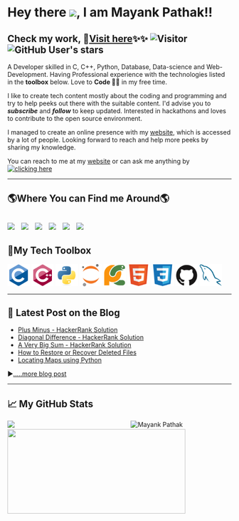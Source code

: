 # Hey there <img src="https://raw.githubusercontent.com/MartinHeinz/MartinHeinz/master/wave.gif" width="30px">, I am Mayank Pathak!!

## Check my work, 💨[Visit here](https://thecodingbro.xyz)✨✨   ![Visitor](https://visitor-badge.laobi.icu/badge?page_id=mayankpathak4513.repoName) ![GitHub User's stars](https://img.shields.io/github/stars/mayankpathak4513?affiliations=OWNER&style=social)


A Developer skilled in C, C++, Python, Database, Data-science and Web-Development. Having Professional experience with the technologies listed in the **toolbox** below.
Love to **Code 👨‍💻** in my free time.

I like to create tech content mostly about the coding and programming and try to help peeks out there with the suitable content. I'd advise you to ***subscribe*** and ***follow*** to keep updated. Interested in hackathons and loves to contribute to the open source environment.

I managed to create an online presence with my [website](https://www.thecodingbro.xyz/), which is accessed by a lot of people. Looking forward to reach and help more peeks by sharing my knowledge.

You can reach to me at my [website](https://thecodingbro.xyz) or can ask me anything by [![clicking here](https://img.shields.io/badge/-Clicking%20here-f67938)](https://www.thecodingbro.xyz/p/contact-us.html)

---

## 🌎Where You can Find me Around🌎
<a href="https://www.linkedin.com/in/mayank-pathak4513/" target="_blank"><img height="30" src="https://img.shields.io/badge/linkedin-blue.svg?&style=for-the-badge&logo=linkedin&logoColor=white" /></a> &nbsp;
<a href="https://twitter.com/mayankp4513" target="_blank"><img height="30" src = "https://img.shields.io/badge/twitter-%231DA1F2.svg?&style=for-the-badge&logo=twitter&logoColor=white"></a> &nbsp;
<a href="mailto:mayankpathak4513@gmail.com" style="text-decoration:none"><img height="30" src = "https://img.shields.io/badge/gmail-c14438?&style=for-the-badge&logo=gmail&logoColor=white"></a> &nbsp;
<a href="https://mayankpathak.hashnode.dev/" target="_blank"> <img height="30" src="https://img.shields.io/badge/Hashnode-%230077b5.svg?&style=for-the-badge&logo=Hashnode&logoColor=white"></a> &nbsp;
<a href="https://dev.to/mayankpathak" target="_blank"><img height="30" src = "https://img.shields.io/badge/DEV.to-black.svg?&style=for-the-badge&logo=dev.to&logoColor=white"></a> &nbsp;
<a href="https://thecodingbro.xyz" target="_blank"><img height="30" src = "https://img.shields.io/badge/TheCodingBro-orange.svg?&style=for-the-badge&logo=TheCodingBro&logoColor=white"></a> &nbsp;
-------
## 🧰My Tech Toolbox

<img src="https://github.com/devicons/devicon/blob/master/icons/c/c-original.svg" alt="C logo" width="50" height="50" />  <img src= "https://github.com/devicons/devicon/blob/master/icons/cplusplus/cplusplus-original.svg" alt="C++ logo" width="50" height="50" />  <img src="https://github.com/devicons/devicon/blob/master/icons/python/python-original.svg" alt="Python logo" width="50" height="50" />  <img src="https://github.com/devicons/devicon/blob/master/icons/jupyter/jupyter-original.svg" alt="Jupyter logo" width="50" height="50" />  <img src="https://github.com/devicons/devicon/blob/master/icons/pycharm/pycharm-original.svg" alt="Pycharm logo" width="50" height="50" />  <img src="https://github.com/devicons/devicon/blob/master/icons/html5/html5-original.svg" alt="HTML logo" width="50" height="50" />  <img src="https://github.com/devicons/devicon/blob/master/icons/css3/css3-original.svg" alt="CSS logo" width="50" height="50" />  <img src="https://github.com/devicons/devicon/blob/master/icons/github/github-original.svg" alt="Github logo" width="50" height="50" />  <img src="https://github.com/devicons/devicon/blob/master/icons/mysql/mysql-original.svg" alt="Mysql logo" width="50" height="50" />

-------

## 📘 Latest Post on the Blog
<!-- BLOG-POST-LIST:START-->
- [Plus Minus - HackerRank Solution](https://www.thecodingbro.xyz/2022/02/plus-minus-hackerrank-solution.html)
- [Diagonal Difference - HackerRank Solution](https://www.thecodingbro.xyz/2022/01/diagonal-difference-hackerrank-solution.html)
- [A Very Big Sum - HackerRank Solution](https://www.thecodingbro.xyz/2022/01/a-very-big-sum-hackerrank-solution.html)
- [How to Restore or Recover Deleted Files](https://www.thecodingbro.xyz/2021/10/how-to-restore-or-recover-deleted-files.html)
- [Locating Maps using Python](https://www.thecodingbro.xyz/2021/10/locating-maps-using-python.html)
<!-- BLOG-POST-LIST:END-->


▶[.....more blog post](https://www.thecodingbro.xyz/)

-------
## &#x1f4c8; My GitHub Stats
<img src="https://github-readme-stats.vercel.app/api?username=mayankpathak4513&show_icons=true&theme=gotham" alt="Mayank Pathak" width="45%" align="right"/>
<img  src="https://github-readme-streak-stats.herokuapp.com/?user=mayankpathak4513&theme=dark" width="48%" >

 <div><img align="center" src = "https://github-readme-stats.vercel.app/api/top-langs/?username=mayankpathak4513&layout=compact" width="400px" height="190px" /></div>


<!--
**mayankpathak4513/mayankpathak4513** is a ✨ _special_ ✨ repository because its `README.md` (this file) appears on your GitHub profile.

Here are some ideas to get you started:

- 🔭 I’m currently working on ...
- 🌱 I’m currently learning ...
- 👯 I’m looking to collaborate on ...
- 🤔 I’m looking for help with ...
- 💬 Ask me about ...
- 📫 How to reach me: ...
- 😄 Pronouns: ...
- ⚡ Fun fact: ...
-->

